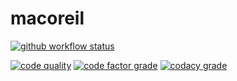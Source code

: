 # macoreil

[![github workflow status](https://img.shields.io/github/workflow/status/allan-walpy/macoreil/core?label=&style=for-the-badge&logo=github)](https://github.com/allan-walpy/macoreil/actions)

[![code quality](https://img.shields.io/badge/code%20quality-blue?style=for-the-badge)](https://github.com/allan-walpy/my-dev-guide)
[![code factor grade](https://img.shields.io/codefactor/grade/github/allan-walpy/macoreil?label=&style=for-the-badge&logo=codefactor)](https://www.codefactor.io/repository/github/allan-walpy/macoreil)
[![codacy grade](https://img.shields.io/codacy/grade/ae72296a91c14210ba99635ac39b898c?label=&style=for-the-badge&logo=codacy)](https://www.codacy.com/manual/allan-walpy/macoreil)
